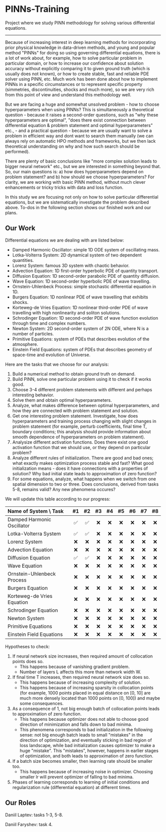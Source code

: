 # PINNs-Training
Project where we study PINN methodology for solving various differential equations.

---

Because of increasing interest in deep learning methods for incorporating prior physical knowledge in data-driven methods, and young and popular method "PINNs" for doing so using governing differential equations, there is a lot of work about, for example, how to solve particular problem in particular domain, or how to increase our confidence about solution accuracy without explicitly comparing it to given ground truth (which is usually does not known), or how to create stable, fast and reliable PDE solver using PINN, etc. Much work has been done about how to implement PINNs in a specific circumstances or to represent specific property (simmetries, discontinuities, shocks and much more), so we are very rich from this point of view and understand this methodology well.

But we are facing a huge and somewhat unsolved problem - how to choose hyperparameters when using PINNs? This is simultaneously a theoretical question - because it raises a second-order questions, such as "why these hyperparameters are optimal", "does there exist connection between differential equation & problem statement and optimal hyperparameters" etc., - and a practical question - because we are usually want to solve a problem in efficient way and dont want to search them manually (we can always rely on automatic HPO methods and frameworks, but we then lack theoretical understanding on why and how such search should be performed).

There are plenty of basic conclusions like "more complex solution leads to bigger neural network" etc., but we are interested in something beyond that. So, our main questions is: a) how does hyperparameters depend on problem statement? and b) how should we choose hyperparameters? For clarity, we are working with basic PINN method, without much clever enhancements or tricky tricks with data and loss function. 

In this study we are focusing not only on how to solve particular differential equations, but we are sistematically investigate the problem described above. To-dos in the following section shows our finished work and our plans.

## Our Work

Differential equations we are dealing with are listed below:

- Damped Harmonic Oscillator: simple 1D ODE system of oscillating mass.
- Lotka-Volterra System: 2D dynamical system of two dependent quantities.
- Lorenz System: famous 3D system with chaotic behavior.
- Advection Equation: 1D first-order hyperbolic PDE of quantity transport.
- Diffusion Equation: 1D second-order parabolic PDE of quantity diffusion.
- Wave Equation: 1D second-order hyperbolic PDE of wave travelling.
- Ornstein-Uhlenbeck Process: simple stochastic differential equation in 1D.
- Burgers Equation: 1D nonlinear PDE of wave travelling that exhibits shocks.
- Korteweg-de Vries Equation: 1D nonlinear third-order PDE of wave travelling with high nonlinearity and soliton solutions.
- Schrodinger Equation: 1D second-order PDE of wave function evolution through time and complex numbers.
- Newton System: 2D second-order system of 2N ODE, where N is a number of particles.
- Primitive Equations: system of PDEs that describes evolution of the atmosphere.
- Einstein Field Equations: system of PDEs that describes geometry of space-time and evolution of Universe.

Here are the tasks that we choose for our analysis:

1. Build a numerical method to obtain ground truth on demand.
2. Build PINN, solve one particular problem using it to check if it works good.
3. Choose 3-4 different problem statements with different and perhaps interesting behavior.
4. Solve them and obtain optimal hyperparameters.
5. Analyze, what makes difference between optimal hyperparameters, and how they are connected with problem statement and solution.
6. Get one interesting problem statement. Investigate, how does hyperparameters and training process changing with slight changes in problem statement (for example, perturb coefficients, final time T, boundary conditions; this analysis should provide information about smooth dependence of hyperparameters on problem statement).
7. Analysize different activation functions. Does there exist one good activation function that we should use, or they depend on particular problem?
8. Analyze different rules of initialization. There are good and bad ones; what exactly makes optimization process stable and fast? What good initialization means - does it have connections with a properties of solution? Why bad initial state leads to approximation of zero function?
9. For some equations, analyze, what happens when we switch from one spatial dimension to two or three. Does conclusions, derived from tasks 5-8, remains valid? Any new phenomena occures?

We will update this table according to our progress:

| Name of System \ Task | #1 | #2 | #3 | #4 | #5 | #6 | #7 | #8 |
|:--|:-:|:-:|:-:|:-:|:-:|:-:|:-:|:-:|
| Damped Harmonic Oscillator | ✅ | ✅ | ❌ | ❌ | ❌ | ❌ | ❌ | ❌ |
| Lotka-Volterra System | ✅ | ✅ | ❌ | ❌ | ❌ | ❌ | ❌ | ❌ |
| Lorenz System | ❌ | ❌ | ❌ | ❌ | ❌ | ❌ | ❌ | ❌ |
| Advection Equation | ❌ | ❌ | ❌ | ❌ | ❌ | ❌ | ❌ | ❌ |
| Diffusion Equation | ✅ | ✅ | ❌ | ❌ | ❌ | ❌ | ❌ | ❌ |
| Wave Equation | ❌ | ❌ | ❌ | ❌ | ❌ | ❌ | ❌ | ❌ |
| Ornstein-Uhlenbeck Process | ❌ | ❌ | ❌ | ❌ | ❌ | ❌ | ❌ | ❌ |
| Burgers Equation | ❌ | ❌ | ❌ | ❌ | ❌ | ❌ | ❌ | ❌ |
| Korteweg-de Vries Equation | ❌ | ❌ | ❌ | ❌ | ❌ | ❌ | ❌ | ❌ |
| Schrodinger Equation | ❌ | ❌ | ❌ | ❌ | ❌ | ❌ | ❌ | ❌ |
| Newton System | ❌ | ❌ | ❌ | ❌ | ❌ | ❌ | ❌ | ❌ |
| Primitive Equations | ❌ | ❌ | ❌ | ❌ | ❌ | ❌ | ❌ | ❌ |
| Einstein Field Equations | ❌ | ❌ | ❌ | ❌ | ❌ | ❌ | ❌ | ❌ |

Hypotheses to check:

1. If neural network size increases, then required amount of collocation points does so.
   - This happens because of vanishing gradient problem.
   - Number of layers L affects this more than network width W.
2. If final time T increases, then required neural network size does so.
   - This happens because of increasing complexity of solution.
   - This happens because of increasing sparsity in collocation points (for example, 1000 points placed in equal distance on [0, 10] are much more densely located than 1000 points on [0, 100]) and maybe some consequences.
3. As a consequence of 1, not big enough batch of collocation points leads to approximation of zero function.
   - This happens because optimizer does not able to choose good direction of minimization and falls down to bad minima.
   - This phenomena corresponds to bad initialization in the following sense: not big enough batch leads to small "mistakes" in the direction of optimization, and eventually sticking in bad region of loss landscape, while bad initialization causes optimizer to make a huge "mistake". This "mistakes", however, happens in earlier stages of optimization, and both leads to approximation of zero function.
4. If a batch size becomes smaller, then learning rate should be smaller too.
   - This happens because of increasing noise in optimizer. Choosing smaller lr will prevent optimizer of falling to bad minima.
5. Phases of learning corresponds to learning of initial conditions and regularization rule (differential equation) at different times.

## Our Roles

Daniil Laptev: tasks 1-3, 5-8.

Daniil Faryshev: task 4.
